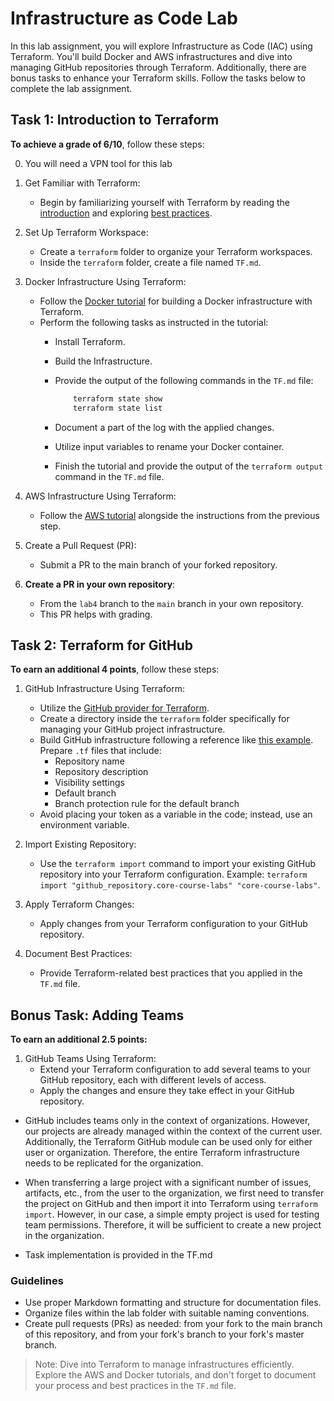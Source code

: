 # Infrastructure as Code Lab

In this lab assignment, you will explore Infrastructure as Code (IAC) using Terraform. You'll build Docker and AWS infrastructures and dive into managing GitHub repositories through Terraform. Additionally, there are bonus tasks to enhance your Terraform skills. Follow the tasks below to complete the lab assignment.

## Task 1: Introduction to Terraform

**To achieve a grade of 6/10**, follow these steps:

0. You will need a VPN tool for this lab

1. Get Familiar with Terraform:
   - Begin by familiarizing yourself with Terraform by reading the [introduction](https://www.terraform.io/intro/index.html) and exploring [best practices](https://www.terraform.io/docs/cloud/guides/recommended-practices/index.html).

2. Set Up Terraform Workspace:
   - Create a `terraform` folder to organize your Terraform workspaces.
   - Inside the `terraform` folder, create a file named `TF.md`.

3. Docker Infrastructure Using Terraform:
   - Follow the [Docker tutorial](https://learn.hashicorp.com/collections/terraform/docker-get-started) for building a Docker infrastructure with Terraform.
   - Perform the following tasks as instructed in the tutorial:
      - Install Terraform.
      - Build the Infrastructure.
      - Provide the output of the following commands in the `TF.md` file:

        ```sh
            terraform state show
            terraform state list
        ```

      - Document a part of the log with the applied changes.
      - Utilize input variables to rename your Docker container.
      - Finish the tutorial and provide the output of the `terraform output` command in the `TF.md` file.

4. AWS Infrastructure Using Terraform:
   - Follow the [AWS tutorial](https://learn.hashicorp.com/tutorials/terraform/aws-build?in=terraform/aws-get-started) alongside the instructions from the previous step.

5. Create a Pull Request (PR):
   - Submit a PR to the main branch of your forked repository.
   <!-- - Collaborate with your teammates by requesting reviews and reviewing their PRs. -->

6. **Create a PR in your own repository**:
   - From the `lab4` branch to the `main` branch in your own repository.
   - This PR helps with grading.

## Task 2: Terraform for GitHub

**To earn an additional 4 points**, follow these steps:

1. GitHub Infrastructure Using Terraform:
   - Utilize the [GitHub provider for Terraform](https://registry.terraform.io/providers/integrations/github/latest/docs).
   - Create a directory inside the `terraform` folder specifically for managing your GitHub project infrastructure.
   - Build GitHub infrastructure following a reference like [this example](https://dev.to/pwd9000/manage-and-maintain-github-with-terraform-2k86). Prepare `.tf` files that include:
      - Repository name
      - Repository description
      - Visibility settings
      - Default branch
      - Branch protection rule for the default branch
   - Avoid placing your token as a variable in the code; instead, use an environment variable.

2. Import Existing Repository:
   - Use the `terraform import` command to import your existing GitHub repository into your Terraform configuration. Example: `terraform import "github_repository.core-course-labs" "core-course-labs"`.

3. Apply Terraform Changes:
   - Apply changes from your Terraform configuration to your GitHub repository.

4. Document Best Practices:
   - Provide Terraform-related best practices that you applied in the `TF.md` file.

## Bonus Task: Adding Teams

**To earn an additional 2.5 points:**

1. GitHub Teams Using Terraform:
   - Extend your Terraform configuration to add several teams to your GitHub repository, each with different levels of access.
   - Apply the changes and ensure they take effect in your GitHub repository.


- GitHub includes teams only in the context of organizations. However, our projects are already managed within the context of the current user. Additionally, the Terraform GitHub module can be used only for either user or organization. Therefore, the entire Terraform infrastructure needs to be replicated for the organization.
- When transferring a large project with a significant number of issues, artifacts, etc., from the user to the organization, we first need to transfer the project on GitHub and then import it into Terraform using `terraform import`. However, in our case, a simple empty project is used for testing team permissions. Therefore, it will be sufficient to create a new project in the organization.

- Task implementation is provided in the TF.md

### Guidelines

- Use proper Markdown formatting and structure for documentation files.
- Organize files within the lab folder with suitable naming conventions.
- Create pull requests (PRs) as needed: from your fork to the main branch of this repository, and from your fork's branch to your fork's master branch.

> Note: Dive into Terraform to manage infrastructures efficiently. Explore the AWS and Docker tutorials, and don't forget to document your process and best practices in the `TF.md` file.
